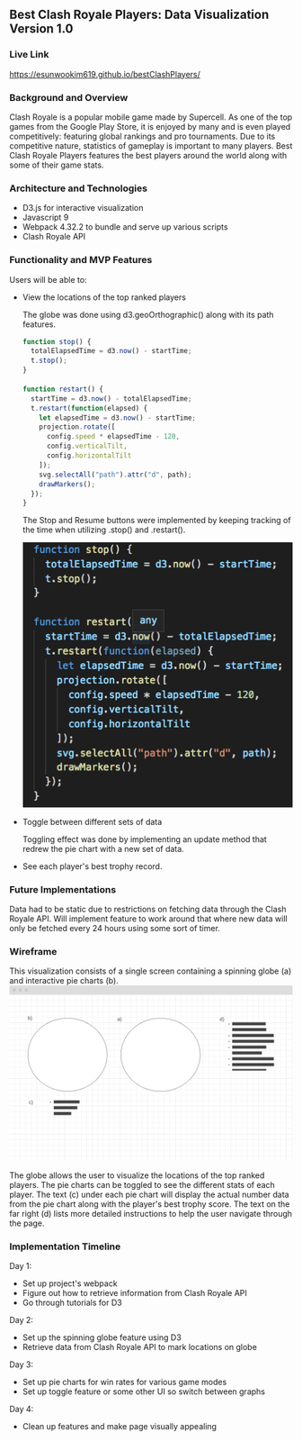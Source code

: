 ## Best Clash Royale Players: Data Visualization Version 1.0

### Live Link

https://esunwookim619.github.io/bestClashPlayers/

### Background and Overview

  Clash Royale is a popular mobile game made by Supercell. As one of the top
  games from the Google Play Store, it is enjoyed by many and is even played
  competitively: featuring global rankings and pro tournaments. Due to its 
  competitive nature, statistics of gameplay is important to many players. 
  Best Clash Royale Players features the best players around the world along 
  with some of their game stats.

### Architecture and Technologies 

  * D3.js for interactive visualization
  * Javascript 9
  * Webpack 4.32.2 to bundle and serve up various scripts
  * Clash Royale API

### Functionality and MVP Features

  Users will be able to:
  * View the locations of the top ranked players

      The globe was done using d3.geoOrthographic() along with its path 
      features.

      ```javascript
      function stop() {
        totalElapsedTime = d3.now() - startTime;
        t.stop();
      }

      function restart() {
        startTime = d3.now() - totalElapsedTime;
        t.restart(function(elapsed) {
          let elapsedTime = d3.now() - startTime;
          projection.rotate([
            config.speed * elapsedTime - 120,
            config.verticalTilt,
            config.horizontalTilt
          ]);
          svg.selectAll("path").attr("d", path);
          drawMarkers();
        });
      }
      ```

      The Stop and Resume buttons were implemented by keeping tracking of the 
      time when utilizing .stop() and .restart().

      ![Stop button code snippet](assets/stopbutton_codesnippet.png)

  * Toggle between different sets of data

      Toggling effect was done by implementing an update method that redrew the
      pie chart with a new set of data. 

  * See each player's best trophy record.

### Future Implementations

Data had to be static due to restrictions on fetching data through the Clash
Royale API. Will implement feature to work around that where new data will only
be fetched every 24 hours using some sort of timer.

### Wireframe

  This visualization consists of a single screen containing a spinning globe (a) and interactive pie charts (b).
  ![Clash Royale wireframe](assets/wireframe.png)

  The globe allows the user to visualize the locations of the top ranked players. The pie charts can be toggled to see the different stats of each player. The text (c) under each pie chart will display the actual number data from the pie chart along with the player's best trophy score. The text on the far right (d) lists more detailed instructions to help the user navigate through the page.

### Implementation Timeline

  Day 1: 
  * Set up project's webpack
  * Figure out how to retrieve information from Clash Royale API
  * Go through tutorials for D3
  
  Day 2:
  * Set up the spinning globe feature using D3
  * Retrieve data from Clash Royale API to mark locations on globe

  Day 3: 
  * Set up pie charts for win rates for various game modes
  * Set up toggle feature or some other UI so switch between graphs

  Day 4:
  * Clean up features and make page visually appealing

